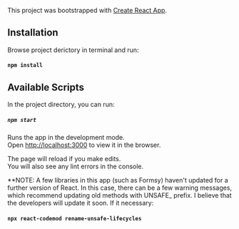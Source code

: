 This project was bootstrapped with [Create React App](https://github.com/facebook/create-react-app).

## Installation

Browse project derictory in terminal and run:

#### `npm install`

## Available Scripts

In the project directory, you can run:

##### `npm start`

Runs the app in the development mode.<br>
Open [http://localhost:3000](http://localhost:3000) to view it in the browser.

The page will reload if you make edits.<br>
You will also see any lint errors in the console.

**NOTE: A few libraries in this app (such as Formsy) haven't updated for a further version of React. In this case, there can be a few warning messages, which recommend updating old methods with UNSAFE_ prefix. I believe that the developers will update it soon. If it necessary:

#### `npx react-codemod rename-unsafe-lifecycles`

